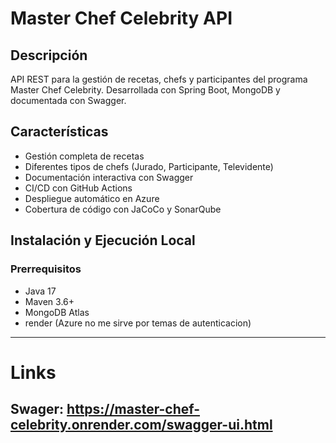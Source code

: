 # Master Chef Celebrity API

## Descripción
API REST para la gestión de recetas, chefs y participantes del programa Master Chef Celebrity. Desarrollada con Spring Boot, MongoDB y documentada con Swagger.

## Características
-  Gestión completa de recetas
-  Diferentes tipos de chefs (Jurado, Participante, Televidente)
-  Documentación interactiva con Swagger
-  CI/CD con GitHub Actions
-  Despliegue automático en Azure
-  Cobertura de código con JaCoCo y SonarQube

## Instalación y Ejecución Local

### Prerrequisitos
- Java 17
- Maven 3.6+
- MongoDB Atlas
- render (Azure no me sirve por temas de autenticacion)
---
# Links
## Swager: https://master-chef-celebrity.onrender.com/swagger-ui.html

